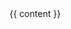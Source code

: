 <head-bottom>
  <link rel="stylesheet" href="{{baseUrl}}/stylesheets/main.css">
  <!-- Add other global head assets here if needed -->
</head-bottom>

<header>
  <md>
    <include src="../navigation.md" />
  </md>
</header>

<div id="content">
  {{ content }}
</div>
